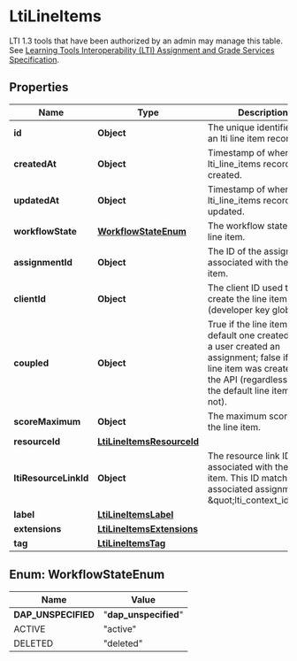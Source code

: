 

# LtiLineItems

LTI 1.3 tools that have been authorized by an admin may manage this table.  See [Learning Tools Interoperability (LTI) Assignment and Grade Services Specification](https://www.imsglobal.org/spec/lti-ags/v2p0#line-item-service).

## Properties

| Name | Type | Description | Notes |
|------------ | ------------- | ------------- | -------------|
|**id** | **Object** | The unique identifier for an lti line item record. |  |
|**createdAt** | **Object** | Timestamp of when a lti_line_items record was created. |  |
|**updatedAt** | **Object** | Timestamp of when a lti_line_items record was updated. |  |
|**workflowState** | [**WorkflowStateEnum**](#WorkflowStateEnum) | The workflow state of the line item. |  |
|**assignmentId** | **Object** | The ID of the assignment associated with the line item. |  |
|**clientId** | **Object** | The client ID used to create the line item (developer key global id). |  |
|**coupled** | **Object** | True if the line item is the default one created when a user created an assignment; false if the line item was created via the API (regardless if it is the default line item or not). |  |
|**scoreMaximum** | **Object** | The maximum score for the line item. |  |
|**resourceId** | [**LtiLineItemsResourceId**](LtiLineItemsResourceId.md) |  |  [optional] |
|**ltiResourceLinkId** | **Object** | The resource link ID associated with the line item. This ID matches the associated assignments \&quot;lti_context_id\&quot;. |  [optional] |
|**label** | [**LtiLineItemsLabel**](LtiLineItemsLabel.md) |  |  |
|**extensions** | [**LtiLineItemsExtensions**](LtiLineItemsExtensions.md) |  |  |
|**tag** | [**LtiLineItemsTag**](LtiLineItemsTag.md) |  |  [optional] |



## Enum: WorkflowStateEnum

| Name | Value |
|---- | -----|
| __DAP_UNSPECIFIED__ | &quot;__dap_unspecified__&quot; |
| ACTIVE | &quot;active&quot; |
| DELETED | &quot;deleted&quot; |



